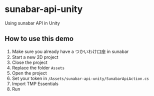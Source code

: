 # sunabar-api-unity
Using sunabar API in Unity

## How to use this demo
1. Make sure you already have a つかいわけ口座 in sunabar
2. Start a new 2D project
3. Close the project
4. Replace the folder `Assets`
5. Open the project
6. Set your token in `/Assets/sunabar-api-unity/SunabarApiAction.cs`
7. Import TMP Essentials
8. Run
